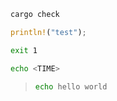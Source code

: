 <!-- extract TIME "Finished.*in (.*)" -->
```bash
cargo check
```

```rs
println!("test");
```

<!-- ignore -->
```bash
exit 1
```

```bash
echo <TIME>
```

> ```bash
> echo hello world
> ```
